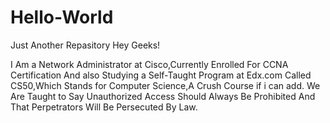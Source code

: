 # Hello-World
Just Another Repasitory
Hey Geeks!

I Am a Network Administrator at Cisco,Currently Enrolled For CCNA Certification And also Studying a Self-Taught Program at Edx.com Called CS50,Which Stands for Computer Science,A Crush Course if i can add. We Are Taught to Say Unauthorized Access Should Always Be Prohibited And That Perpetrators Will Be Persecuted By Law.
